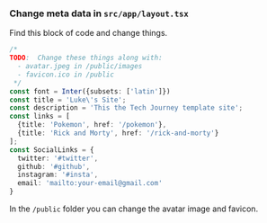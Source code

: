 ### Change meta data in `src/app/layout.tsx`

Find this block of code and change things.

```typescript
/*
TODO:  Change these things along with:
  - avatar.jpeg in /public/images
  - favicon.ico in /public
 */
const font = Inter({subsets: ['latin']})
const title = 'Luke\'s Site';
const description = 'This the Tech Journey template site';
const links = [
  {title: 'Pokemon', href: '/pokemon'},
  {title: 'Rick and Morty', href: '/rick-and-morty'}
];
const SocialLinks = {
  twitter: '#twitter',
  github: '#github',
  instagram: '#insta',
  email: 'mailto:your-email@gmail.com'
}
```

In the `/public` folder you can change the avatar image and favicon.
